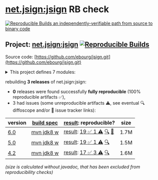 [net.jsign:jsign](https://central.sonatype.com/artifact/net.jsign/jsign/versions) RB check
=======

[![Reproducible Builds](https://reproducible-builds.org/images/logos/rb.svg) an independently-verifiable path from source to binary code](https://reproducible-builds.org/)

## Project: [net.jsign:jsign](https://central.sonatype.com/artifact/net.jsign/jsign/versions) [![Reproducible Builds](https://img.shields.io/endpoint?url=https://raw.githubusercontent.com/jvm-repo-rebuild/reproducible-central/master/content/net/jsign/badge.json)](https://github.com/jvm-repo-rebuild/reproducible-central/blob/master/content/net/jsign/README.md)

Source code: [https://github.com/ebourg/jsign.git](https://github.com/ebourg/jsign.git)

<details><summary>This project defines 7 modules:</summary>

* [net.jsign:jsign](https://central.sonatype.com/artifact/net.jsign/jsign/6.0)
* [net.jsign:jsign-ant](https://central.sonatype.com/artifact/net.jsign/jsign-ant/6.0)
* [net.jsign:jsign-cli](https://central.sonatype.com/artifact/net.jsign/jsign-cli/6.0)
* [net.jsign:jsign-core](https://central.sonatype.com/artifact/net.jsign/jsign-core/6.0)
* [net.jsign:jsign-gradle-plugin](https://central.sonatype.com/artifact/net.jsign/jsign-gradle-plugin/6.0)
* [net.jsign:jsign-maven-plugin](https://central.sonatype.com/artifact/net.jsign/jsign-maven-plugin/6.0)
* [net.jsign:jsign-parent](https://central.sonatype.com/artifact/net.jsign/jsign-parent/6.0)
</details>

rebuilding **3 releases** of net.jsign:jsign:
- **0** releases were found successfully **fully reproducible** (100% reproducible artifacts :white_check_mark:),
- 3 had issues (some unreproducible artifacts :warning:, see eventual :mag: diffoscope and/or :memo: issue tracker links):

| version | [build spec](/BUILDSPEC.md) | [result](https://reproducible-builds.org/docs/jvm/): reproducible? | size |
| -- | --------- | ------ | -- |
| [6.0](https://central.sonatype.com/artifact/net.jsign/jsign/6.0/pom) | [mvn jdk8 w](jsign-6.0.buildspec) | [result](jsign-parent-6.0.buildinfo): [19 :white_check_mark:  1 :warning:](jsign-parent-6.0.buildcompare) [:mag:](jsign-parent-6.0.diffoscope) [:memo:](https://github.com/wvengen/proguard-maven-plugin/issues/279) | 1.7M |
| [5.0](https://central.sonatype.com/artifact/net.jsign/jsign/5.0/pom) | [mvn jdk8 w](jsign-5.0.buildspec) | [result](jsign-parent-5.0.buildinfo): [19 :white_check_mark:  1 :warning:](jsign-parent-5.0.buildcompare) [:mag:](jsign-parent-5.0.diffoscope) | 1.5M |
| [4.2](https://central.sonatype.com/artifact/net.jsign/jsign/4.2/pom) | [mvn jdk8 w](jsign-4.2.buildspec) | [result](jsign-parent-4.2.buildinfo): [17 :white_check_mark:  3 :warning:](jsign-parent-4.2.buildcompare) [:mag:](jsign-parent-4.2.diffoscope) | 1.6M |

<i>(size is calculated without javadoc, that has been excluded from reproducibility checks)</i>
